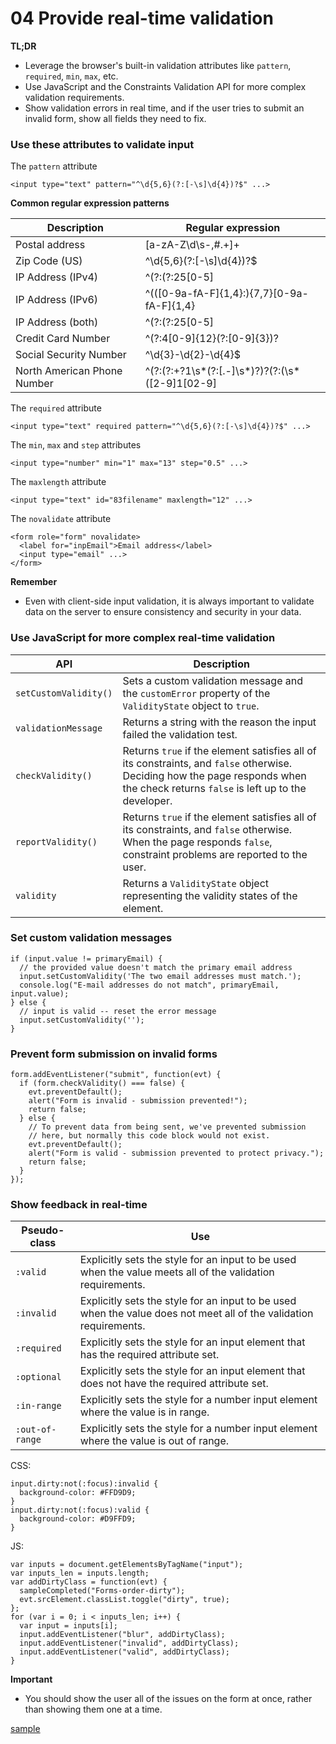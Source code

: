 # 04 Provide real-time validation

**TL;DR**

- Leverage the browser's built-in validation attributes like `pattern`, `required`, `min`, `max`, etc.
- Use JavaScript and the Constraints Validation API for more complex validation requirements.
- Show validation errors in real time, and if the user tries to submit an invalid form, show all fields they need to fix.

### Use these attributes to validate input

The `pattern` attribute

    <input type="text" pattern="^\d{5,6}(?:[-\s]\d{4})?$" ...>

**Common regular expression patterns**

Description | Regular expression
----------- | ------------------
Postal address | [a-zA-Z\d\s\-\,\#\.\+]+
Zip Code (US) | ^\d{5,6}(?:[-\s]\d{4})?$
IP Address (IPv4) | ^(?:(?:25[0-5]|2[0-4][0-9]|[01]?[0-9][0-9]?)\.){3}(?:25[0-5]|2[0-4][0-9]|[01]?[0-9][0-9]?)$
IP Address (IPv6) | ^(([0-9a-fA-F]{1,4}:){7,7}[0-9a-fA-F]{1,4}|([0-9a-fA-F]{1,4}:){1,7}:|([0-9a-fA-F]{1,4}:){1,6}:[0-9a-fA-F]{1,4}|([0-9a-fA-F]{1,4}:){1,5}(:[0-9a-fA-F]{1,4}){1,2}|([0-9a-fA-F]{1,4}:){1,4}(:[0-9a-fA-F]{1,4}){1,3}|([0-9a-fA-F]{1,4}:){1,3}(:[0-9a-fA-F]{1,4}){1,4}|([0-9a-fA-F]{1,4}:){1,2}(:[0-9a-fA-F]{1,4}){1,5}|[0-9a-fA-F]{1,4}:((:[0-9a-fA-F]{1,4}){1,6})|:((:[0-9a-fA-F]{1,4}){1,7}|:)|fe80:(:[0-9a-fA-F]{0,4}){0,4}%[0-9a-zA-Z]{1,}|::(ffff(:0{1,4}){0,1}:){0,1}((25[0-5]|(2[0-4]|1{0,1}[0-9]){0,1}[0-9]).){3,3}(25[0-5]|(2[0-4]|1{0,1}[0-9]){0,1}[0-9])|([0-9a-fA-F]{1,4}:){1,4}:((25[0-5]|(2[0-4]|1{0,1}[0-9]){0,1}[0-9]).){3,3}(25[0-5]|(2[0-4]|1{0,1}[0-9]){0,1}[0-9]))$
IP Address (both) | ^(?:(?:25[0-5]|2[0-4][0-9]|[01]?[0-9][0-9]?)\.){3}(?:25[0-5]|2[0-4][0-9]|[01]?[0-9][0-9]?)|(([0-9a-fA-F]{1,4}:){7,7}[0-9a-fA-F]{1,4}|([0-9a-fA-F]{1,4}:){1,7}:|([0-9a-fA-F]{1,4}:){1,6}:[0-9a-fA-F]{1,4}|([0-9a-fA-F]{1,4}:){1,5}(:[0-9a-fA-F]{1,4}){1,2}|([0-9a-fA-F]{1,4}:){1,4}(:[0-9a-fA-F]{1,4}){1,3}|([0-9a-fA-F]{1,4}:){1,3}(:[0-9a-fA-F]{1,4}){1,4}|([0-9a-fA-F]{1,4}:){1,2}(:[0-9a-fA-F]{1,4}){1,5}|[0-9a-fA-F]{1,4}:((:[0-9a-fA-F]{1,4}){1,6})|:((:[0-9a-fA-F]{1,4}){1,7}|:)|fe80:(:[0-9a-fA-F]{0,4}){0,4}%[0-9a-zA-Z]{1,}|::(ffff(:0{1,4}){0,1}:){0,1}((25[0-5]|(2[0-4]|1{0,1}[0-9]){0,1}[0-9]).){3,3}(25[0-5]|(2[0-4]|1{0,1}[0-9]){0,1}[0-9])|([0-9a-fA-F]{1,4}:){1,4}:((25[0-5]|(2[0-4]|1{0,1}[0-9]){0,1}[0-9]).){3,3}(25[0-5]|(2[0-4]|1{0,1}[0-9]){0,1}[0-9]))$
Credit Card Number | ^(?:4[0-9]{12}(?:[0-9]{3})?|5[1-5][0-9]{14}|3[47][0-9]{13}|3(?:0[0-5]|[68][0-9])[0-9]{11}|6(?:011|5[0-9]{2})[0-9]{12}|(?:2131|1800|35\d{3})\d{11})$
Social Security Number | ^\d{3}-\d{2}-\d{4}$
North American Phone Number | ^(?:(?:\+?1\s*(?:[.-]\s*)?)?(?:\(\s*([2-9]1[02-9]|[2-9][02-8]1|[2-9][02-8][02-9])\s*\)|([2-9]1[02-9]|[2-9][02-8]1|[2-9][02-8][02-9]))\s*(?:[.-]\s*)?)?([2-9]1[02-9]|[2-9][02-9]1|[2-9][02-9]{2})\s*(?:[.-]\s*)?([0-9]{4})(?:\s*(?:#|x\.?|ext\.?|extension)\s*(\d+))?$

The `required` attribute

    <input type="text" required pattern="^\d{5,6}(?:[-\s]\d{4})?$" ...>

The `min`, `max` and `step` attributes

    <input type="number" min="1" max="13" step="0.5" ...>

The `maxlength` attribute

    <input type="text" id="83filename" maxlength="12" ...>

The `novalidate` attribute

    <form role="form" novalidate>
      <label for="inpEmail">Email address</label>
      <input type="email" ...>
    </form>

**Remember**

- Even with client-side input validation, it is always important to validate data on the server to ensure consistency and security in your data.

### Use JavaScript for more complex real-time validation

API | Description
--- | -----------
`setCustomValidity()` | Sets a custom validation message and the `customError` property of the `ValidityState` object to `true`.
`validationMessage` | Returns a string with the reason the input failed the validation test.
`checkValidity()` | Returns `true` if the element satisfies all of its constraints, and `false` otherwise. Deciding how the page responds when the check returns `false` is left up to the developer.
`reportValidity()` | Returns `true` if the element satisfies all of its constraints, and `false` otherwise. When the page responds `false`, constraint problems are reported to the user.
`validity` | Returns a `ValidityState` object representing the validity states of the element.

### Set custom validation messages

    if (input.value != primaryEmail) {
      // the provided value doesn't match the primary email address
      input.setCustomValidity('The two email addresses must match.');
      console.log("E-mail addresses do not match", primaryEmail, input.value);
    } else {
      // input is valid -- reset the error message
      input.setCustomValidity('');
    }

### Prevent form submission on invalid forms

    form.addEventListener("submit", function(evt) {
      if (form.checkValidity() === false) {
        evt.preventDefault();
        alert("Form is invalid - submission prevented!");
        return false;
      } else {
        // To prevent data from being sent, we've prevented submission
        // here, but normally this code block would not exist.
        evt.preventDefault();
        alert("Form is valid - submission prevented to protect privacy.");
        return false;
      }
    });

### Show feedback in real-time

Pseudo-class | Use
------------ | ---
`:valid` | Explicitly sets the style for an input to be used when the value meets all of the validation requirements.
`:invalid` | Explicitly sets the style for an input to be used when the value does not meet all of the validation requirements.
`:required` | Explicitly sets the style for an input element that has the required attribute set.
`:optional` | Explicitly sets the style for an input element that does not have the required attribute set.
`:in-range` | Explicitly sets the style for a number input element where the value is in range.
`:out-of-range` | Explicitly sets the style for a number input element where the value is out of range.

CSS:

    input.dirty:not(:focus):invalid {
      background-color: #FFD9D9;
    }
    input.dirty:not(:focus):valid {
      background-color: #D9FFD9;
    }

JS:

    var inputs = document.getElementsByTagName("input");
    var inputs_len = inputs.length;
    var addDirtyClass = function(evt) {
      sampleCompleted("Forms-order-dirty");
      evt.srcElement.classList.toggle("dirty", true);
    };
    for (var i = 0; i < inputs_len; i++) {
      var input = inputs[i];
      input.addEventListener("blur", addDirtyClass);
      input.addEventListener("invalid", addDirtyClass);
      input.addEventListener("valid", addDirtyClass);
    }

**Important**

- You should show the user all of the issues on the form at once, rather than showing them one at a time.

[sample](samples/order.html)
